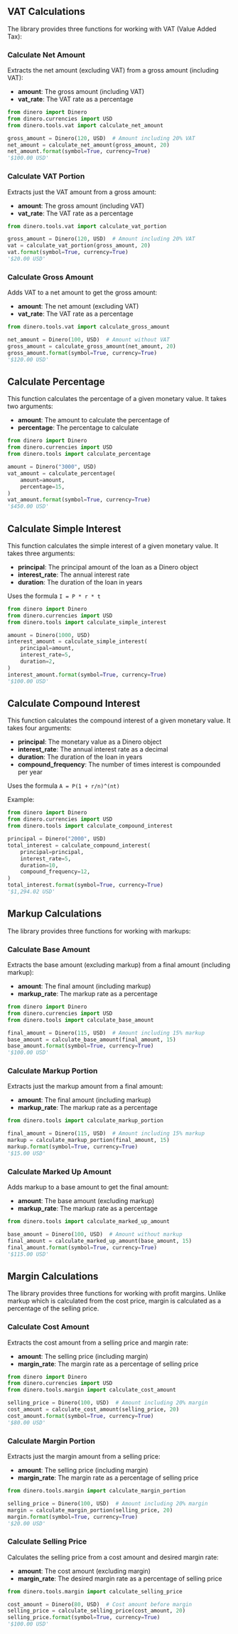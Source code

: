 ## VAT Calculations

The library provides three functions for working with VAT (Value Added Tax):

### Calculate Net Amount

Extracts the net amount (excluding VAT) from a gross amount (including VAT):

- **amount**: The gross amount (including VAT)
- **vat_rate**: The VAT rate as a percentage

```python
from dinero import Dinero
from dinero.currencies import USD
from dinero.tools.vat import calculate_net_amount

gross_amount = Dinero(120, USD)  # Amount including 20% VAT
net_amount = calculate_net_amount(gross_amount, 20)
net_amount.format(symbol=True, currency=True)
'$100.00 USD'
```

### Calculate VAT Portion

Extracts just the VAT amount from a gross amount:

- **amount**: The gross amount (including VAT)
- **vat_rate**: The VAT rate as a percentage

```python
from dinero.tools.vat import calculate_vat_portion

gross_amount = Dinero(120, USD)  # Amount including 20% VAT
vat = calculate_vat_portion(gross_amount, 20)
vat.format(symbol=True, currency=True)
'$20.00 USD'
```

### Calculate Gross Amount

Adds VAT to a net amount to get the gross amount:

- **amount**: The net amount (excluding VAT)
- **vat_rate**: The VAT rate as a percentage

```python
from dinero.tools.vat import calculate_gross_amount

net_amount = Dinero(100, USD)  # Amount without VAT
gross_amount = calculate_gross_amount(net_amount, 20)
gross_amount.format(symbol=True, currency=True)
'$120.00 USD'
```

## Calculate Percentage

This function calculates the percentage of a given monetary value. It takes two arguments:

- **amount**: The amount to calculate the percentage of
- **percentage**: The percentage to calculate

```python
from dinero import Dinero
from dinero.currencies import USD
from dinero.tools import calculate_percentage

amount = Dinero("3000", USD)
vat_amount = calculate_percentage(
    amount=amount,
    percentage=15,
)
vat_amount.format(symbol=True, currency=True)
'$450.00 USD'
```

## Calculate Simple Interest

This function calculates the simple interest of a given monetary value. It takes three arguments: 

- **principal**: The principal amount of the loan as a Dinero object
- **interest_rate**: The annual interest rate
- **duration**: The duration of the loan in years

Uses the formula `I = P * r * t`

```python
from dinero import Dinero
from dinero.currencies import USD
from dinero.tools import calculate_simple_interest

amount = Dinero(1000, USD)
interest_amount = calculate_simple_interest(
    principal=amount,
    interest_rate=5,
    duration=2,
)
interest_amount.format(symbol=True, currency=True)
'$100.00 USD'
```

## Calculate Compound Interest

This function calculates the compound interest of a given monetary value. It takes four arguments:

 - **principal**: The monetary value as a Dinero object
 - **interest_rate**: The annual interest rate as a decimal
 - **duration**: The duration of the loan in years
 - **compound_frequency**: The number of times interest is compounded per year

Uses the formula `A = P(1 + r/n)^(nt)`

Example:


```python
from dinero import Dinero
from dinero.currencies import USD
from dinero.tools import calculate_compound_interest

principal = Dinero("2000", USD)
total_interest = calculate_compound_interest(
    principal=principal,
    interest_rate=5,
    duration=10,
    compound_frequency=12,
)
total_interest.format(symbol=True, currency=True)
'$1,294.02 USD'
```

## Markup Calculations

The library provides three functions for working with markups:

### Calculate Base Amount

Extracts the base amount (excluding markup) from a final amount (including markup):

- **amount**: The final amount (including markup)
- **markup_rate**: The markup rate as a percentage

```python
from dinero import Dinero
from dinero.currencies import USD
from dinero.tools import calculate_base_amount

final_amount = Dinero(115, USD)  # Amount including 15% markup
base_amount = calculate_base_amount(final_amount, 15)
base_amount.format(symbol=True, currency=True)
'$100.00 USD'
```

### Calculate Markup Portion

Extracts just the markup amount from a final amount:

- **amount**: The final amount (including markup)
- **markup_rate**: The markup rate as a percentage

```python
from dinero.tools import calculate_markup_portion

final_amount = Dinero(115, USD)  # Amount including 15% markup
markup = calculate_markup_portion(final_amount, 15)
markup.format(symbol=True, currency=True)
'$15.00 USD'
```

### Calculate Marked Up Amount

Adds markup to a base amount to get the final amount:

- **amount**: The base amount (excluding markup)
- **markup_rate**: The markup rate as a percentage

```python
from dinero.tools import calculate_marked_up_amount

base_amount = Dinero(100, USD)  # Amount without markup
final_amount = calculate_marked_up_amount(base_amount, 15)
final_amount.format(symbol=True, currency=True)
'$115.00 USD'
```

## Margin Calculations

The library provides three functions for working with profit margins. Unlike markup which is calculated from the cost price, margin is calculated as a percentage of the selling price.

### Calculate Cost Amount

Extracts the cost amount from a selling price and margin rate:

- **amount**: The selling price (including margin)
- **margin_rate**: The margin rate as a percentage of selling price

```python
from dinero import Dinero
from dinero.currencies import USD
from dinero.tools.margin import calculate_cost_amount

selling_price = Dinero(100, USD)  # Amount including 20% margin
cost_amount = calculate_cost_amount(selling_price, 20)
cost_amount.format(symbol=True, currency=True)
'$80.00 USD'
```

### Calculate Margin Portion

Extracts just the margin amount from a selling price:

- **amount**: The selling price (including margin)
- **margin_rate**: The margin rate as a percentage of selling price

```python
from dinero.tools.margin import calculate_margin_portion

selling_price = Dinero(100, USD)  # Amount including 20% margin
margin = calculate_margin_portion(selling_price, 20)
margin.format(symbol=True, currency=True)
'$20.00 USD'
```

### Calculate Selling Price

Calculates the selling price from a cost amount and desired margin rate:

- **amount**: The cost amount (excluding margin)
- **margin_rate**: The desired margin rate as a percentage of selling price

```python
from dinero.tools.margin import calculate_selling_price

cost_amount = Dinero(80, USD)  # Cost amount before margin
selling_price = calculate_selling_price(cost_amount, 20)
selling_price.format(symbol=True, currency=True)
'$100.00 USD'
```